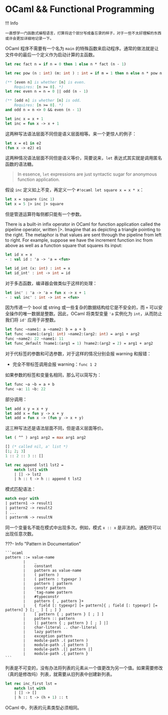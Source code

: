 # OCaml && Functional Programming

!!! Info 

    一直想学一门函数式编程语言，打算将这个部分写成备忘录的样子，对于一些不太好理解的东西或许会更加详细地记录一下。

OCaml 程序不需要有一个名为 `main` 的特殊函数来启动程序。通常的做法就是让文件中的最后一个定义作为启动计算的主函数。

```ocaml
let rec fact n = if n = 0 then 1 else n * fact (n - 1)

let rec pow (n : int) (m: int ) : int = if m = 1 then n else n * pow n (m - 1)
```

```ocaml
(** [even n] is whether [n] is even.
    Requires: [n >= 0]. *)
let rec even n = n = 0 || odd (n - 1)

(** [odd n] is whether [n] is odd.
    Requires: [n >= 0]. *)
and odd n = n <> 0 && even (n - 1)
```

```ocaml
let inc x = x + 1
let inc = fun x -> x + 1
```

这两种写法语法层面不同但是语义层面相等。来一个更惊人的例子：

```ocaml
let x = e1 in e2
(fun x -> e2) e1
```

这两种情况语法层面不同但是语义等价，简要说来，`let` 表达式其实就是调用匿名函数的语法糖。

> In essence, `let` expressions are just syntactic sugar for anonymous function application.

假设 `inc` 定义如上不变，再定义一个 `#!ocaml let square x = x * x`：

```ocaml
let x = square (inc 1)
let x = 5 |> inc |> square
```

但是管道运算符每侧都只能有一个参数。

There is a built-in infix operator in OCaml for function application called the pipeline operator, written |>. Imagine that as depicting a triangle pointing to the right. The metaphor is that values are sent through the pipeline from left to right. For example, suppose we have the increment function inc from above as well as a function square that squares its input:

```ocaml
let id x = x
- : val id : 'a -> 'a = <fun>

let id_int (x: int) : int = x
let id_int' : int -> int = id
```

对于多态函数，编译器会做类似于这样的处理：

```ocaml
let inc' : 'a -> 'a = fun x -> x + 1
- : val inc' : int -> int = <fun>
```

因为传递一个 bool 或 string 或一些复杂的数据结构给它是不安全的，而 `+` 可以安全操作的唯一数据是整数。因此，OCaml 将类型变量 `'a` 实例化为 `int`，从而防止我们将 `id'` 应用于非整数。

```ocaml
let func ~name1: a ~name2: b = a + b
let func ~name1:(arg1: int) ~name2:(arg2: int) = arg1 + arg2
func ~name2: 22 ~name1: 11
let func_default ?name1:(arg1 = 1) ?name2:(arg2 = 2) = arg1 + arg2
```

对于代标签的参数和可选参数，对于这样的情况分别会报 warning 和报错：

- 完全不带标签调用会报 warning：`func 1 2`

如果参数的标签和变量名相同，那么可以简写为：

```ocaml
let func ~a ~b = a + b
func ~a: 11 ~b: 22
```

部分调用：

```ocaml
let add x y = x + y
let add x = fun y -> x + y
let add = fun x -> (fun y -> x + y)
```

这三种写法还是语法层面不同，但是语义层面等价。

```ocaml
let ( ^^ ) arg1 arg2 = max arg1 arg2
```

```ocaml
[] (* called nil, a' list *)
[1; 2; 3]
1 :: 2 :: 3 :: []
```

```ocaml
let rec append lst1 lst2 =
    match lst1 with
    | [] -> lst2
    | h :: t -> h :: append t lst2
```

模式匹配语法：

```ocaml
match expr with
| pattern1 -> result1
| pattern2 -> result2
| ...
| patternN -> resultN
```

同一个变量名不能在模式中出现多次。例如，模式 `x :: x` 是非法的。通配符可以出现任意次数。

???- Info "Pattern in Documentation"

    ```ocaml
    pattern	::=	value-name
            ∣	 _
            ∣	 constant
            ∣	 pattern as value-name
            ∣	 ( pattern )
            ∣	 ( pattern : typexpr )
            ∣	 pattern | pattern
            ∣	 constr pattern
            ∣	 `tag-name pattern
            ∣	 #typeconstr
            ∣	 pattern { , pattern }+
            ∣	 { field [: typexpr] [= pattern]{ ; field [: typexpr] [= pattern] } [; _ ] [ ; ] }
            ∣	 [ pattern { ; pattern } [ ; ] ]
            ∣	 pattern :: pattern
            ∣	 [| pattern { ; pattern } [ ; ] |]
            ∣	 char-literal .. char-literal
            ∣	 lazy pattern
            ∣	 exception pattern
            ∣	 module-path .( pattern )
            ∣	 module-path .[ pattern ]
            ∣	 module-path .[| pattern |]
            ∣	 module-path .{ pattern }
    ```

列表是不可变的，没有办法将列表的元素从一个值更改为另一个值。如果需要修改（真的是修改吗）列表，就需要从旧列表中创建新列表。

```ocaml
let rec inc_first lst = 
    match lst with
    | [] -> []
    | h :: t -> (h + 1) :: t
```

OCaml 中，列表的元素类型必须相同。





